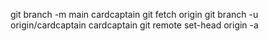 git branch -m main cardcaptain
git fetch origin
git branch -u origin/cardcaptain cardcaptain
git remote set-head origin -a
